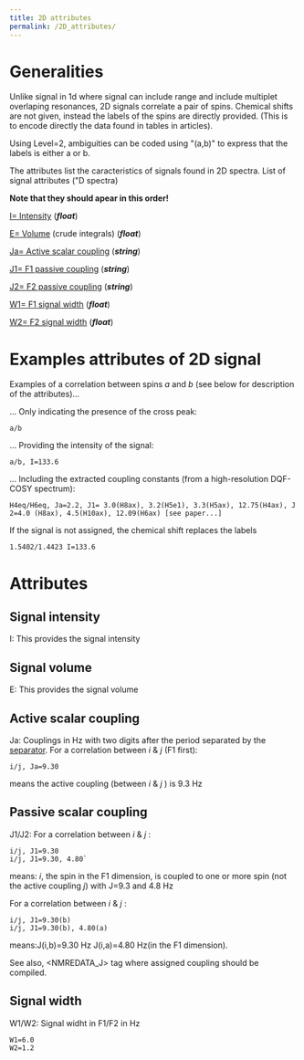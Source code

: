 ```yaml
---
title: 2D attributes
permalink: /2D_attributes/
---
```


Generalities
============

Unlike signal in 1d where signal can include range and include multiplet
overlaping resonances, 2D signals correlate a pair of spins. Chemical
shifts are not given, instead the labels of the spins are directly
provided. (This is to encode directly the data found in tables in
articles).

Using Level=2, ambiguities can be coded using "(a,b)" to express that
the labels is either a or b.

The attributes list the caracteristics of signals found in 2D spectra.
List of signal attributes ("D spectra)

**Note that they should apear in this order!**

[I= Intensity](/2D_attributes/#signal-intensity "link") (***float***)

[E= Volume](/2D_attributes/#signal-Volume "link") (crude integrals) (***float***)

[Ja= Active scalar coupling](/2D_attributes/#active-scalar-coupling "link") (***string***)

[J1= F1 passive coupling](/2D_attributes/#passive-scalar-coupling "link") (***string***)

[J2= F2 passive coupling](/2D_attributes/#passive-scalar-coupling "link") (***string***)

[W1= F1 signal width](/2D_attributes/#signal-width "link") (***float***)

[W2= F2 signal width](/2D_attributes/#signal-width "link") (***float***)

Examples attributes of 2D signal
================================

Examples of a correlation between spins *a* and *b* (see below for
description of the attributes)...

... Only indicating the presence of the cross peak:

`a/b`

... Providing the intensity of the signal:

`a/b, I=133.6`

... Including the extracted coupling constants (from a high-resolution DQF-COSY spectrum):

`H4eq/H6eq, Ja=2.2, J1= 3.0(H8ax), 3.2(H5e1), 3.3(H5ax), 12.75(H4ax), J2=4.0 (H8ax), 4.5(H10ax), 12.09(H6ax) [see paper...]`

If the signal is not assigned, the chemical shift replaces the labels

`1.5402/1.4423 I=133.6`

Attributes
==========

Signal intensity
----------------
I: This provides the signal intensity 

Signal volume
-------------
E: This provides the signal volume

Active scalar coupling
----------------------

Ja: Couplings in Hz with two digits after
the period separated by the [separator](/Separator "link"). For a
correlation between *i* & *j* (F1 first):

`i/j, Ja=9.30`

means the active coupling (between *i* & *j* ) is 9.3 Hz

Passive scalar coupling
-----------------------

J1/J2: For a correlation between *i* &
*j* :
````
i/j, J1=9.30
i/j, J1=9.30, 4.80`
````

means: *i*, the spin in the F1 dimension, is coupled to one or more spin
(not the active coupling *j*) with J=9.3 and 4.8 Hz

For a correlation between *i* & *j* :
````
i/j, J1=9.30(b)
i/j, J1=9.30(b), 4.80(a)
````

means:J(i,b)=9.30 Hz J(i,a)=4.80 Hz(in the F1 dimension).

See also, <NMREDATA_J> tag where assigned coupling should be compiled.

Signal width
------------

W1/W2: Signal widht in F1/F2 in Hz
````
W1=6.0
W2=1.2
````
